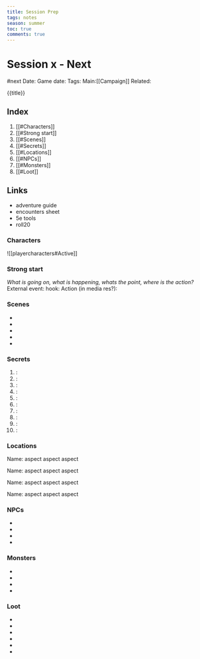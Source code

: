 ---title: Session Preptags: notesseason: summertoc: truecomments: true---
# Session x - Next 
#next 
Date:
Game date:
Tags:
Main:[[Campaign]] Related:

{{title}}

## Index
1. [[#Characters]]
2. [[#Strong start]]
3. [[#Scenes]]
4. [[#Secrets]]
5. [[#Locations]]
6. [[#NPCs]]
7. [[#Monsters]]
8. [[#Loot]]

## Links
- adventure guide
- encounters sheet
- 5e tools
- roll20

### Characters
![[playercharacters#Active]]
### Strong start
*What is going on, what is happening, whats the point, where is the action?*
External event:
hook:
Action (in media res?):

### Scenes
* 
* 
* 
*  
*  

### Secrets
1. : 
2. :
3. :
4. :
5. :
6. :
7. :
8. :
9. :
10. :

### Locations
Name:
aspect
aspect
aspect

Name:
aspect
aspect
aspect

Name:
aspect
aspect
aspect

Name:
aspect
aspect
aspect

### NPCs
* 
* 
* 
* 

### Monsters
* 
* 
* 
* 

### Loot
* 
* 
* 
* 
* 
* 
